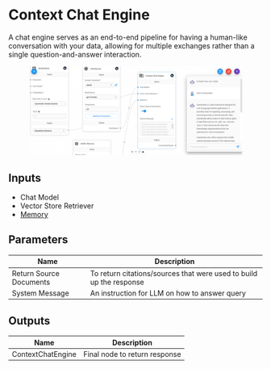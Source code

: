 # Context Chat Engine

A chat engine serves as an end-to-end pipeline for having a human-like conversation with your data, allowing for multiple exchanges rather than a single question-and-answer interaction.

<figure><img src="../../../.gitbook/assets/image--3---1---1---1---1---1---1---2---1---1-.png" alt=""><figcaption></figcaption></figure>

## Inputs

* Chat Model
* Vector Store Retriever
* [Memory](../../langchain/memory/)

## Parameters

| Name                    | Description                                                         |
| ----------------------- | ------------------------------------------------------------------- |
| Return Source Documents | To return citations/sources that were used to build up the response |
| System Message          | An instruction for LLM on how to answer query                       |

## Outputs

| Name              | Description                   |
| ----------------- | ----------------------------- |
| ContextChatEngine | Final node to return response |
